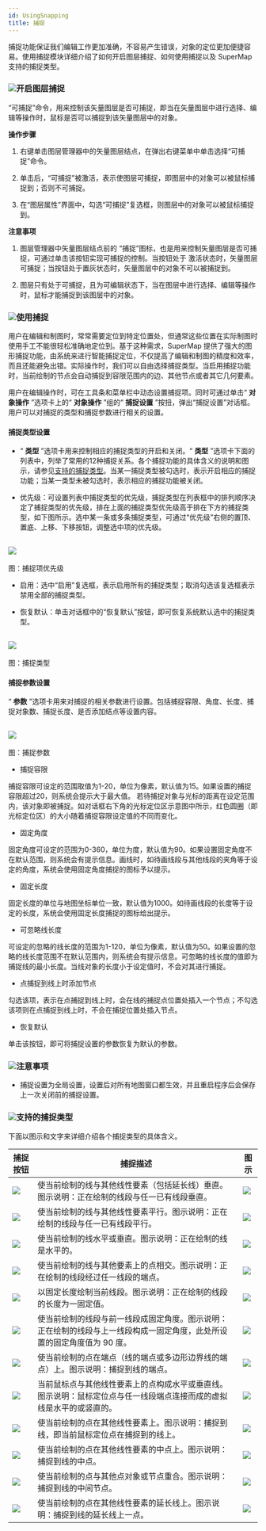 ```yaml
---
id: UsingSnapping
title: 捕捉  
---  
```

捕捉功能保证我们编辑工作更加准确，不容易产生错误，对象的定位更加便捷容易。使用捕捉模块详细介绍了如何开启图层捕捉、如何使用捕捉以及 SuperMap
支持的捕捉类型。



### ![](../../../img/read.gif)开启图层捕捉



“可捕捉”命令，用来控制该矢量图层是否可捕捉，即当在矢量图层中进行选择、编辑等操作时，鼠标是否可以捕捉到该矢量图层中的对象。



**操作步骤**



1. 右键单击图层管理器中的矢量图层结点，在弹出右键菜单中单击选择“可捕捉”命令。

2. 单击后，“可捕捉”被激活，表示使图层可捕捉，即图层中的对象可以被鼠标捕捉到；否则不可捕捉。

3. 在“图层属性”界面中，勾选“可捕捉”复选框，则图层中的对象可以被鼠标捕捉到。



**注意事项**



1. 图层管理器中矢量图层结点前的 “捕捉”图标，也是用来控制矢量图层是否可捕捉，可通过单击该按钮实现可捕捉的控制。当按钮处于
激活状态时，矢量图层可捕捉；当按钮处于置灰状态时，矢量图层中的对象不可以被捕捉到。

2. 图层只有处于可捕捉，且为可编辑状态下，当在图层中进行选择、编辑等操作时，鼠标才能捕捉到该图层中的对象。



### ![](../../../img/read.gif)使用捕捉



用户在编辑和制图时，常常需要定位到特定位置处，但通常这些位置在实际制图时使用手工不能很轻松准确地定位到。基于这种需求，SuperMap
提供了强大的图形捕捉功能，由系统来进行智能捕捉定位，不仅提高了编辑和制图的精度和效率，而且还能避免出错。实际操作时，我们可以自由选择捕捉类型。当启用捕捉功能时，当前绘制的节点会自动捕捉到容限范围内的边、其他节点或者其它几何要素。



用户在编辑操作时，可在工具条和菜单栏中动态设置捕捉项。同时可通过单击“ **对象操作** ”选项卡上的“ **对象操作** ”组的“ **捕捉设置**
”按扭，弹出“捕捉设置”对话框。用户可以对捕捉的类型和捕捉参数进行相关的设置。



#### 捕捉类型设置



* “ **类型** ”选项卡用来控制相应的捕捉类型的开启和关闭。“ **类型**
”选项卡下面的列表中，列举了常用的12种捕捉关系。各个捕捉功能的具体含义的说明和图示，请参见[支持的捕捉类型](SnappIntrtoduct.html)。当某一捕捉类型被勾选时，表示开启相应的捕捉功能；当某一类型未被勾选时，表示相应的捕捉功能被关闭。

* 优先级：可设置列表中捕捉类型的优先级，捕捉类型在列表框中的排列顺序决定了捕捉类型的优先级，排在上面的捕捉类型优先级高于排在下方的捕捉类型，如下图所示。选中某一条或多条捕捉类型，可通过“优先级”右侧的置顶、置底、上移、下移按钮，调整选中项的优先级。

![](img/SnappPriority.png)  
---  
图：捕捉项优先级  
* 启用：选中“启用”复选框，表示启用所有的捕捉类型；取消勾选该复选框表示禁用全部的捕捉类型。

* 恢复默认：单击对话框中的“恢复默认”按钮，即可恢复系统默认选中的捕捉类型。

![](img/SnappSetting1.png)  
---  
图：捕捉类型  

#### 捕捉参数设置



“ **参数** ”选项卡用来对捕捉的相关参数进行设置。包括捕捉容限、角度、长度、捕捉对象数、捕捉长度、是否添加结点等设置内容。



![](img/SnappSetting2.png)  
---  
图：捕捉参数  
* 捕捉容限



捕捉容限可设定的范围取值为1-20，单位为像素，默认值为15。如果设置的捕捉容限超过20，则系统会提示大于最大值。
若待捕捉对象与光标的距离在设定范围内，该对象即被捕捉。如对话框右下角的光标定位区示意图中所示，红色圆圈（即光标定位区）的大小随着捕捉容限设定值的不同而变化。



* 固定角度




固定角度可设定的范围为0-360，单位为度，默认值为90。如果设置固定角度不在默认范围，则系统会有提示信息。画线时，如待画线段与其他线段的夹角等于设定的角度，系统会使用固定角度捕捉的图标予以提示。



* 固定长度



固定长度的单位与地图坐标单位一致，默认值为1000。如待画线段的长度等于设定的长度，系统会使用固定长度捕捉的图标给出提示。



* 可忽略线长度




可设定的忽略的线长度的范围为1-120，单位为像素，默认值为50。如果设置的忽略的线长度范围不在默认范围内，则系统会有提示信息。可忽略的线长度的值即为捕捉线的最小长度。当线对象的长度小于设定值时，不会对其进行捕捉。



* 点捕捉到线上时添加节点



勾选该项，表示在点捕捉到线上时，会在线的捕捉点位置处插入一个节点；不勾选该项则在点捕捉到线上时，不会在捕捉位置处插入节点。



* 恢复默认



单击该按钮，即可将捕捉设置的参数恢复为默认的参数。



### ![](../../../img/note.png)注意事项



* 捕捉设置为全局设置，设置后对所有地图窗口都生效，并且重启程序后会保存上一次关闭前的捕捉设置。



### ![](../../../img/note.png)支持的捕捉类型



下面以图示和文字来详细介绍各个捕捉类型的具体含义。



捕捉按钮 | 捕捉描述 | 图示  
---|---|---  
![](img/VerticalLine.png) |使当前绘制的线与其他线性要素（包括延长线）垂直。图示说明：正在绘制的线段与任一已有线段垂直。| ![](img/VerticalLinePic.png)   
 ![](img/Parallel.png) |使当前绘制的线与其他线性要素平行。图示说明：正在绘制的线段与任一已有线段平行。| ![](img/ParallelPic.png)  
![](img/Horizontal.png) |使当前绘制的线水平或垂直。图示说明：正在绘制的线是水平的。| ![](img/HorizontalPic.png)  
![](img/IntersetPoint.png) |使当前绘制的线与其他要素上的点相交。图示说明：正在绘制的线段经过任一线段的端点。| ![](img/IntersetPointPic.png)  
![](img/FixedLength.png) |以固定长度绘制当前线段。图示说明：正在绘制的线段的长度为一固定值。| ![](img/FixedLengthPic.png)  
![](img/FixedAngle.png) |使当前绘制的线段与前一线段成固定角度。图示说明：正在绘制的线段与上一线段构成一固定角度，此处所设置的固定角度值为 90 度。| ![](img/FixedAnglePic.png)  
![](img/SnappPoint.png) |使当前绘制的点在端点（线的端点或多边形边界线的端点）上。图示说明：捕捉到线的端点。| ![](img/SnappPointPic.png)  
![](img/HorVIntersetPoint.png) |当前鼠标点与其他线性要素上的点构成水平或垂直线。图示说明：鼠标定位点与任一线段端点连接而成的虚拟线是水平的或竖直的。| ![](img/HorVIntersetPointPic.png)  
![](img/OnLine.png) |使当前绘制的点在其他线性要素上。图示说明：捕捉到线，即当前鼠标定位点在捕捉到的线上。| ![](img/OnLinePic.png)  
![](img/MiddlePoint.png) |使当前绘制的点在其他线性要素的中点上。图示说明：捕捉到线的中点。| ![](img/MiddlePointPic.png)  
![](img/IntersectVertex.png) |使当前绘制的点与其他点对象或节点重合。图示说明：捕捉到线的中间节点。| ![](img/IntersectVertexPic.png)  
![](img/OnExtendLine.png) |使当前绘制的点在其他线性要素的延长线上。图示说明：捕捉到线的延长线上一点。| ![](img/OnExtendLinePic.png)  



